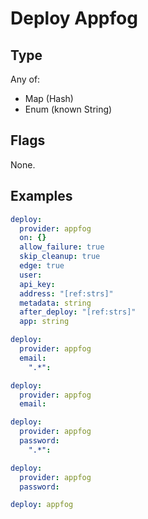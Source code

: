 # Deploy Appfog



## Type

Any of:

* Map (Hash)
* Enum (known String)

## Flags

None.


## Examples

```yaml
deploy:
  provider: appfog
  on: {}
  allow_failure: true
  skip_cleanup: true
  edge: true
  user: 
  api_key: 
  address: "[ref:strs]"
  metadata: string
  after_deploy: "[ref:strs]"
  app: string
```

```yaml
deploy:
  provider: appfog
  email:
    ".*":
```

```yaml
deploy:
  provider: appfog
  email:
```

```yaml
deploy:
  provider: appfog
  password:
    ".*":
```

```yaml
deploy:
  provider: appfog
  password:
```

```yaml
deploy: appfog

```
